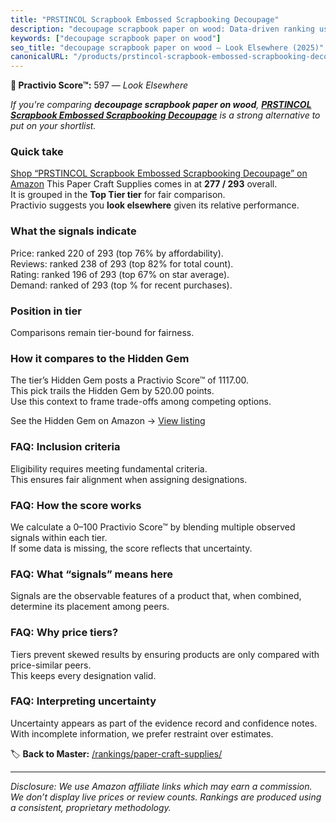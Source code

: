 ```yaml
---
title: "PRSTINCOL Scrapbook Embossed Scrapbooking Decoupage"
description: "decoupage scrapbook paper on wood: Data-driven ranking using the Practivio Score™. Positioned by quality, value, demand, findability, momentum."
keywords: ["decoupage scrapbook paper on wood"]
seo_title: "decoupage scrapbook paper on wood — Look Elsewhere (2025)"
canonicalURL: "/products/prstincol-scrapbook-embossed-scrapbooking-decoupage-B0F3JGWG3X/"
---
```


**🚫 Practivio Score™:** 597 — _Look Elsewhere_


*If you're comparing **decoupage scrapbook paper on wood**, **[PRSTINCOL Scrapbook Embossed Scrapbooking Decoupage](https://www.amazon.com/dp/B0F3JGWG3X?tag=practivio-20)** is a strong alternative to put on your shortlist.*
### Quick take
[Shop “PRSTINCOL Scrapbook Embossed Scrapbooking Decoupage” on Amazon](https://www.amazon.com/dp/B0F3JGWG3X?tag=practivio-20)
This Paper Craft Supplies comes in at **277 / 293** overall.  
It is grouped in the **Top Tier tier** for fair comparison.  
Practivio suggests you **look elsewhere** given its relative performance.

### What the signals indicate
Price: ranked 220 of 293 (top 76% by affordability).  
Reviews: ranked 238 of 293 (top 82% for total count).  
Rating: ranked 196 of 293 (top 67% on star average).  
Demand: ranked  of 293 (top % for recent purchases).

### Position in tier
Comparisons remain tier-bound for fairness.

### How it compares to the Hidden Gem
The tier’s Hidden Gem posts a Practivio Score™ of 1117.00.  
This pick trails the Hidden Gem by 520.00 points.  
Use this context to frame trade-offs among competing options.  

See the Hidden Gem on Amazon → [View listing](https://www.amazon.com/dp/B079KL4C91?tag=practivio-20)

### FAQ: Inclusion criteria
Eligibility requires meeting fundamental criteria.  
This ensures fair alignment when assigning designations.

### FAQ: How the score works
We calculate a 0–100 Practivio Score™ by blending multiple observed signals within each tier.  
If some data is missing, the score reflects that uncertainty.

### FAQ: What “signals” means here
Signals are the observable features of a product that, when combined, determine its placement among peers.

### FAQ: Why price tiers?
Tiers prevent skewed results by ensuring products are only compared with price-similar peers.  
This keeps every designation valid.

### FAQ: Interpreting uncertainty
Uncertainty appears as part of the evidence record and confidence notes.  
With incomplete information, we prefer restraint over estimates.


🏷️ **Back to Master:** [/rankings/paper-craft-supplies/](/rankings/paper-craft-supplies/)

---
_Disclosure: We use Amazon affiliate links which may earn a commission. We don’t display live prices or review counts. Rankings are produced using a consistent, proprietary methodology._
